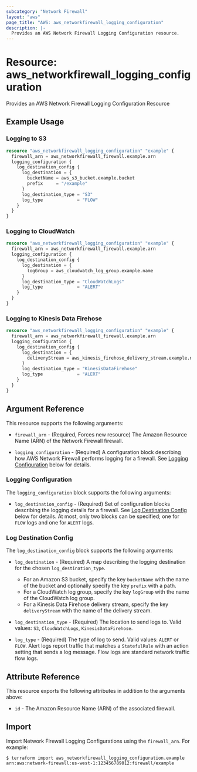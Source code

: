 ```yaml
---
subcategory: "Network Firewall"
layout: "aws"
page_title: "AWS: aws_networkfirewall_logging_configuration"
description: |-
  Provides an AWS Network Firewall Logging Configuration resource.
---
```


# Resource: aws_networkfirewall_logging_configuration

Provides an AWS Network Firewall Logging Configuration Resource

## Example Usage

### Logging to S3

```terraform
resource "aws_networkfirewall_logging_configuration" "example" {
  firewall_arn = aws_networkfirewall_firewall.example.arn
  logging_configuration {
    log_destination_config {
      log_destination = {
        bucketName = aws_s3_bucket.example.bucket
        prefix     = "/example"
      }
      log_destination_type = "S3"
      log_type             = "FLOW"
    }
  }
}
```

### Logging to CloudWatch

```terraform
resource "aws_networkfirewall_logging_configuration" "example" {
  firewall_arn = aws_networkfirewall_firewall.example.arn
  logging_configuration {
    log_destination_config {
      log_destination = {
        logGroup = aws_cloudwatch_log_group.example.name
      }
      log_destination_type = "CloudWatchLogs"
      log_type             = "ALERT"
    }
  }
}
```

### Logging to Kinesis Data Firehose

```terraform
resource "aws_networkfirewall_logging_configuration" "example" {
  firewall_arn = aws_networkfirewall_firewall.example.arn
  logging_configuration {
    log_destination_config {
      log_destination = {
        deliveryStream = aws_kinesis_firehose_delivery_stream.example.name
      }
      log_destination_type = "KinesisDataFirehose"
      log_type             = "ALERT"
    }
  }
}
```

## Argument Reference

This resource supports the following arguments:

* `firewall_arn` - (Required, Forces new resource) The Amazon Resource Name (ARN) of the Network Firewall firewall.

* `logging_configuration` - (Required) A configuration block describing how AWS Network Firewall performs logging for a firewall. See [Logging Configuration](#logging-configuration) below for details.

### Logging Configuration

The `logging_configuration` block supports the following arguments:

* `log_destination_config` - (Required) Set of configuration blocks describing the logging details for a firewall. See [Log Destination Config](#log-destination-config) below for details. At most, only two blocks can be specified; one for `FLOW` logs and one for `ALERT` logs.

### Log Destination Config

The `log_destination_config` block supports the following arguments:

* `log_destination` - (Required) A map describing the logging destination for the chosen `log_destination_type`.
    * For an Amazon S3 bucket, specify the key `bucketName` with the name of the bucket and optionally specify the key `prefix` with a path.
    * For a CloudWatch log group, specify the key `logGroup` with the name of the CloudWatch log group.
    * For a Kinesis Data Firehose delivery stream, specify the key `deliveryStream` with the name of the delivery stream.

* `log_destination_type` - (Required) The location to send logs to. Valid values: `S3`, `CloudWatchLogs`, `KinesisDataFirehose`.

* `log_type` - (Required) The type of log to send. Valid values: `ALERT` or `FLOW`. Alert logs report traffic that matches a `StatefulRule` with an action setting that sends a log message. Flow logs are standard network traffic flow logs.

## Attribute Reference

This resource exports the following attributes in addition to the arguments above:

* `id` - The Amazon Resource Name (ARN) of the associated firewall.

## Import

Import Network Firewall Logging Configurations using the `firewall_arn`. For example:

```
$ terraform import aws_networkfirewall_logging_configuration.example arn:aws:network-firewall:us-west-1:123456789012:firewall/example
```
